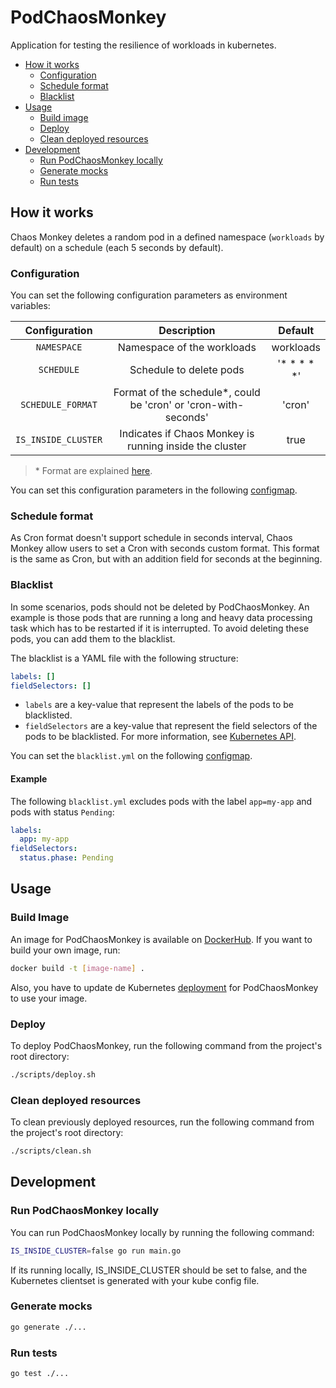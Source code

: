 # PodChaosMonkey

Application for testing the resilience of workloads in kubernetes.

- [How it works](#how-it-works)
  - [Configuration](#configuration)
  - [Schedule format](#schedule-format)
  - [Blacklist](#blacklist)
- [Usage](#usage)
  - [Build image](#build-image)
  - [Deploy](#deploy)
  - [Clean deployed resources](#clean-deployed-resources)
- [Development](#development)
  - [Run PodChaosMonkey locally](#run-podchaosmonkey-locally)
  - [Generate mocks](#generate-mocks)
  - [Run tests](#run-tests)

## How it works

Chaos Monkey deletes a random pod in a defined namespace (`workloads` by default) on a schedule
(each 5 seconds by default).

### Configuration

You can set the following configuration parameters as environment variables:

|    Configuration    |                           Description                           |   Default   |
|:-------------------:|:---------------------------------------------------------------:|:-----------:|
|     `NAMESPACE`     |                   Namespace of the workloads                    |  workloads  |
|     `SCHEDULE`      |                     Schedule to delete pods                     | '* * * * *' |
|  `SCHEDULE_FORMAT`  | Format of the schedule*, could be 'cron' or 'cron-with-seconds' |   'cron'    |
| `IS_INSIDE_CLUSTER` |     Indicates if Chaos Monkey is running inside the cluster     |    true     |

> \* Format are explained [here](#schedule-format).

You can set this configuration parameters in the following [configmap](./kubernetes/pod-chaos-monkey/pod-chaos-monkey.configmap.yml).

### Schedule format

As Cron format doesn't support schedule in seconds interval, Chaos Monkey allow users to set a Cron with seconds custom 
format. This format is the same as Cron, but with an addition field for seconds at the beginning.

### Blacklist

In some scenarios, pods should not be deleted by PodChaosMonkey. An example is those pods that are running a long and
heavy data processing task which has to be restarted if it is interrupted. To avoid deleting these pods, you can add them
to the blacklist.

The blacklist is a YAML file with the following structure:

```yaml
labels: []
fieldSelectors: []
```

* `labels` are a key-value that represent the labels of the pods to be blacklisted.
* `fieldSelectors` are a key-value that represent the field selectors of the pods to be blacklisted. For more information,
  see [Kubernetes API](https://kubernetes.io/docs/concepts/overview/working-with-objects/field-selectors/).

You can set the `blacklist.yml` on the following [configmap](./kubernetes/pod-chaos-monkey/blacklist.configmap.yml).

#### Example
The following `blacklist.yml` excludes pods with the label `app=my-app` and pods with status `Pending`:

```yaml
labels:
  app: my-app
fieldSelectors:
  status.phase: Pending
```

## Usage

### Build Image

An image for PodChaosMonkey is available on [DockerHub](https://hub.docker.com/repository/docker/yisusisback/pod-chaos-monkey).
If you want to build your own image, run:
```bash
docker build -t [image-name] .
```

Also, you have to update de Kubernetes [deployment](./kubernetes/pod-chaos-monkey/pod-chaos-monkey.deployment.yml) for
PodChaosMonkey to use your image.

### Deploy
To deploy PodChaosMonkey, run the following command from the project's root directory:

```bash
./scripts/deploy.sh
```

### Clean deployed resources
To clean previously deployed resources, run the following command from the project's root directory:

```bash
./scripts/clean.sh
```

## Development

### Run PodChaosMonkey locally
You can run PodChaosMonkey locally by running the following command:

```bash
IS_INSIDE_CLUSTER=false go run main.go
```

If its running locally, IS_INSIDE_CLUSTER should be set to false, and the Kubernetes clientset is generated with your
kube config file.

### Generate mocks
```bash
go generate ./...
```

### Run tests
```bash
go test ./...
```
